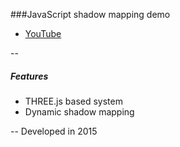 ###JavaScript shadow mapping demo
+ [YouTube](https://youtu.be/e33hMODu-E0)

--
##### Features
+ THREE.js based system
+ Dynamic shadow mapping

--
Developed in 2015
